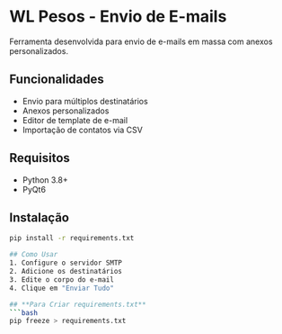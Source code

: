 # WL Pesos - Envio de E-mails

Ferramenta desenvolvida para envio de e-mails em massa com anexos personalizados.

## Funcionalidades
- Envio para múltiplos destinatários
- Anexos personalizados
- Editor de template de e-mail
- Importação de contatos via CSV

## Requisitos
- Python 3.8+
- PyQt6

## Instalação
```bash
pip install -r requirements.txt

## Como Usar
1. Configure o servidor SMTP
2. Adicione os destinatários
3. Edite o corpo do e-mail
4. Clique em "Enviar Tudo"

## **Para Criar requirements.txt**
```bash
pip freeze > requirements.txt